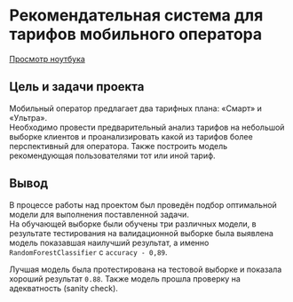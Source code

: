 # Рекомендательная система для тарифов мобильного оператора  
  
[Просмотр ноутбука](https://nbviewer.org/github/ootho/data_science/blob/main/yp_mobile_recomender/mobile_recomender.ipynb)  
  
## Цель и задачи проекта  
  
Мобильный оператор предлагает два тарифных плана: «Смарт» и «Ультра».  
Необходимо провести предварительный анализ тарифов на небольшой выборке клиентов и проанализировать какой из тарифов более перспективный для оператора. Также построить модель рекомендующая пользователями тот или иной тариф.  
  
## Вывод  
  
В процессе работы над проектом был проведён подбор оптимальной модели для выполнения поставленной задачи.  
На обучающей выборке были обучены три различных модели, в результате тестирования на валидационной выборке была выявлена модель показавшая наилучший результат, а именно `RandomForestClassifier` с `accuracy - 0,89`.  
  
Лучшая модель была протестирована на тестовой выборке и показала хороший результат `0.88`. Также модель прошла проверку на адекватность (sanity check).  
